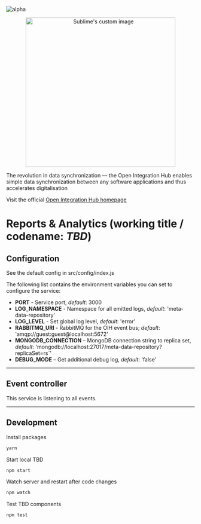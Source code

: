 ![alpha](https://img.shields.io/badge/Status-Alpha-yellowgreen.svg)

<p align="center">
  <img src="https://github.com/openintegrationhub/openintegrationhub/blob/master/Assets/medium-oih-einzeilig-zentriert.jpg" alt="Sublime's custom image" width="400"/>
</p>

The revolution in data synchronization — the Open Integration Hub enables simple data synchronization between any software applications and thus accelerates digitalisation

Visit the official [Open Integration Hub homepage](https://www.openintegrationhub.org/)

# Reports & Analytics (working title / codename: _TBD_)

<!-- [Documentation on Swagger Hub](https://app.swaggerhub.com/) -->

## Configuration

See the default config in src/config/index.js

The following list contains the environment variables you can set to configure the service:

- **PORT** - Service port, _default_: 3000
- **LOG_NAMESPACE** - Namespace for all emitted logs, _default_: 'meta-data-repository'
- **LOG_LEVEL** - Set global log level, _default_: 'error'
- **RABBITMQ_URI** - RabbitMQ for the OIH event bus; _default_: 'amqp://guest:guest@localhost:5672'
- **MONGODB_CONNECTION** – MongoDB connection string to replica set, _default_: 'mongodb://localhost:27017/meta-data-repository?replicaSet=rs`'
- **DEBUG_MODE** – Get additional debug log, _default_: 'false'

---

## Event controller

This service is listening to all events.

---

## Development

Install packages

```zsh
yarn
```

Start local TBD

```zsh
npm start
```

Watch server and restart after code changes

```zsh
npm watch
```

Test TBD components

```zsh
npm test
```

